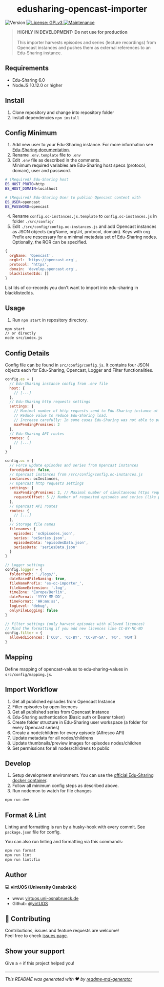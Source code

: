 <h1 align="center">edusharing-opencast-importer</h1>
<p>
  <img alt="Version" src="https://img.shields.io/badge/version-0.2.2-blue.svg?cacheSeconds=2592000" />
  <a href="https://github.com/virtUOS/edusharing-opencast-importer/blob/main/LICENSE" target="_blank">
    <img alt="License: GPLv3" src="https://img.shields.io/badge/License-GPLv3-green.svg" />
  </a>
  <a href="https://github.com/virtUOS/edusharing-opencast-importer/graphs/commit-activity" target="_blank">
    <img alt="Maintenance" src="https://img.shields.io/badge/Maintained%3F-yes-green.svg" />
  </a>
</p>

> <strong>HIGHLY IN DEVELOPMENT: Do not use for production</strong><br><br>
> This importer harvests episodes and series (lecture recordings) from Opencast instances and pushes them as external references to an Edu-Sharing instance.

## Requirements
* Edu-Sharing 6.0
* NodeJS 10.12.0 or higher

## Install

1. Clone repository and change into repository folder
2. Install dependencies `npm install`

## Config Minimum

1. Add new user to your Edu-Sharing instance. For more information see [Edu-Sharing documentation](https://docs.edu-sharing.com/confluence/edp/de/administration/managing-user-groups/nutzer-verwalten).
2. Rename `.env.template` file to `.env`
3. Edit `.env` file as described in the comments.<br />Minimum required variables are Edu-Sharing host specs (protocol, domain), user and password.
```sh
# (Required) Edu-Sharing host
ES_HOST_PROTO=http
ES_HOST_DOMAIN=localhost

# (Required) Edu-Sharing User to publish Opencast content with
ES_USER=opencast
ES_PASSWORD=opencast
```
4. Rename `config.oc-instances.js.template` to `config.oc-instances.js` in folder `./src/config/`
5. Edit `./src/config/config.oc-instances.js` and add Opencast instances as JSON objects (orgName, orgUrl, protocol, domain). Keys with org Prefix are nescessary for a minimal metadata set of Edu-Sharing nodes. Optionally, the ROR can be specified.<br />
```js
{
  orgName: 'Opencast',
  orgUrl: 'https://opencast.org',
  protocol: 'https',
  domain: 'develop.opencast.org',
  blacklistedIds: []
}
```
List Ids of oc-records you don't want to import into edu-sharing in blacklistedIds.

## Usage

1. Run `npm start` in repository directory.
```sh
npm start
// or directly
node src/index.js
```

## Config Details
Config file can be found in `src/config/config.js`. It contains four JSON objects each for Edu-Sharing, Opencast, Logger and Filter functionalities.

```js
config.es = {
  // Edu-Sharing instance config from .env file
  host: {
    // [...]
  },
  // Edu-Sharing http requests settings
  settings: {
    // Maximal number of http requests send to Edu-Sharing instance at once.
    // Reduce value to reduce Edu-Sharing load. 
    // Increase carefully: In some cases Edu-Sharing was not able to process more than 2 requests parallel. 
    maxPendingPromises: 2
  },
  // Edu-Sharing API routes
  routes: {
    // [...]
  }
}
```

```js
config.oc = {
  // Force update episodes and series from Opencast instances
  forceUpdate: false,
  // Opencast instances from /src/config/config.oc-instances.js
  instances: ocInstances,
  // Opencast http requests settings
  settings: {
    maxPendingPromises: 2, // Maximal number of simultaneous https requests
    requestOffset: 5 // Number of requested episodes and series (like pagination)
  },
  // Opencast API routes
  routes: {
    // [...]
  },
  // Storage file names
  filenames: {
    episodes: 'ocEpisodes.json',
    series: 'ocSeries.json',
    episodesData: 'episodesData.json',
    seriesData: 'seriesData.json'
  }
}
```

```js
// Logger settings
config.logger = {
  folderPath: './logs/',
  dateBasedFileNaming: true,
  fileNamePrefix: 'es-oc-importer_',
  fileNameExtension: '.log',
  timeZone: 'Europe/Berlin',
  dateFormat: 'YYYY-MM-DD',
  timeFormat: 'HH:mm:ss',
  logLevel: 'debug',
  onlyFileLogging: false
}
```

```js
// Filter settings (only harvest episodes with allowed licences)
// Mind the formatting if you add new licences like CC-BY-NC-ND
config.filter = {
  allowedLicences: ['CC0', 'CC-BY', 'CC-BY-SA', 'PD', 'PDM']
}
```

## Mapping

Define mapping of opencast-values to edu-sharing-values in `src/config/mapping.js`.

## Import Workflow

1. Get all published episodes from Opencast Instance
2. Filter episodes by open licences
3. Get all published series from Opencast Instance
4. Edu-Sharing authentication (Basic auth or Bearer token)
5. Create folder structure in Edu-Sharing user workspace (a folder for every Opencast series)
6. Create a node/children for every episode (Alfresco API)
7. Update metadata for all nodes/childrens
8. Update thumbnails/preview images for episodes nodes/children
9. Set permissions for all nodes/childrens to public

## Develop

1. Setup development environment. You can use the [official Edu-Sharing docker container](https://hub.docker.com/r/edusharing/repo-rs-moodle/).
2. Follow all minimum config steps as described above.
3. Run nodemon to watch for file changes
```sh
npm run dev
```

## Format & Lint

Linting and formatting is run by a husky-hook with every commit. See `package.json` file for config.

You can also run linting and formatting via this commands:

```sh
npm run format
npm run lint
npm run lint:fix
```

## Author

💻 **virtUOS (University Osnabrück)**

* www: [virtuos.uni-osnabrueck.de](https://virtuos.uni-osnabrueck.de/)
* Github: [@virtUOS](https://github.com/virtUOS)

## 🤝 Contributing

Contributions, issues and feature requests are welcome!<br />Feel free to check [issues page](https://github.com/virtUOS/edusharing-opencast-importer/issues). 

## Show your support

Give a ⭐️ if this project helped you!

***
_This README was generated with ❤️ by [readme-md-generator](https://github.com/kefranabg/readme-md-generator)_
